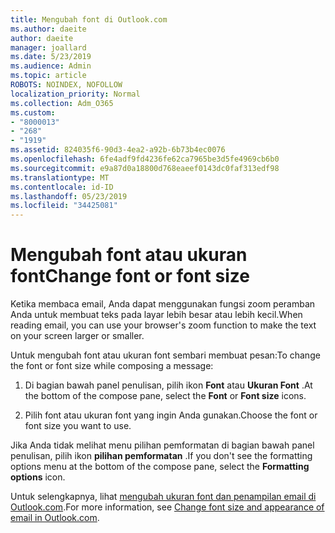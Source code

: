 ```yaml
---
title: Mengubah font di Outlook.com
ms.author: daeite
author: daeite
manager: joallard
ms.date: 5/23/2019
ms.audience: Admin
ms.topic: article
ROBOTS: NOINDEX, NOFOLLOW
localization_priority: Normal
ms.collection: Adm_O365
ms.custom:
- "8000013"
- "268"
- "1919"
ms.assetid: 824035f6-90d3-4ea2-a92b-6b73b4ec0076
ms.openlocfilehash: 6fe4adf9fd4236fe62ca7965be3d5fe4969cb6b0
ms.sourcegitcommit: e9a87d0a18800d768eaeef0143dc0faf313edf98
ms.translationtype: MT
ms.contentlocale: id-ID
ms.lasthandoff: 05/23/2019
ms.locfileid: "34425081"
---
```

# <a name="change-font-or-font-size"></a><span data-ttu-id="48156-102">Mengubah font atau ukuran font</span><span class="sxs-lookup"><span data-stu-id="48156-102">Change font or font size</span></span>

<span data-ttu-id="48156-103">Ketika membaca email, Anda dapat menggunakan fungsi zoom peramban Anda untuk membuat teks pada layar lebih besar atau lebih kecil.</span><span class="sxs-lookup"><span data-stu-id="48156-103">When reading email, you can use your browser's zoom function to make the text on your screen larger or smaller.</span></span>
  
<span data-ttu-id="48156-104">Untuk mengubah font atau ukuran font sembari membuat pesan:</span><span class="sxs-lookup"><span data-stu-id="48156-104">To change the font or font size while composing a message:</span></span>
  
1. <span data-ttu-id="48156-105">Di bagian bawah panel penulisan, pilih ikon **Font** atau **Ukuran Font** .</span><span class="sxs-lookup"><span data-stu-id="48156-105">At the bottom of the compose pane, select the **Font** or **Font size** icons.</span></span>

2. <span data-ttu-id="48156-106">Pilih font atau ukuran font yang ingin Anda gunakan.</span><span class="sxs-lookup"><span data-stu-id="48156-106">Choose the font or font size you want to use.</span></span>

<span data-ttu-id="48156-107">Jika Anda tidak melihat menu pilihan pemformatan di bagian bawah panel penulisan, pilih ikon **pilihan pemformatan** .</span><span class="sxs-lookup"><span data-stu-id="48156-107">If you don't see the formatting options menu at the bottom of the compose pane, select the **Formatting options** icon.</span></span>
  
<span data-ttu-id="48156-108">Untuk selengkapnya, lihat [mengubah ukuran font dan penampilan email di Outlook.com](https://go.microsoft.com/fwlink/p/?linkid=873130).</span><span class="sxs-lookup"><span data-stu-id="48156-108">For more information, see [Change font size and appearance of email in Outlook.com](https://go.microsoft.com/fwlink/p/?linkid=873130).</span></span>